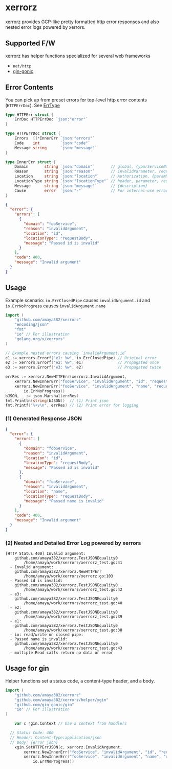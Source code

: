 # xerrorz
xerrorz provides GCP-like pretty formatted http error responses and also nested error logs powered by xerrors.



## Supported F/W
xerrorz has helper functions specialized for several web frameworks
* `net/http`
* [gin-gonic](https://github.com/gin-gonic/gin)


## Error Contents
You can pick up from preset errors for top-level http error contents (`HTTPErrDoc`). See [ErrType](https://github.com/amaya382/xerrorz/blob/feat/xerrorz/xerrorz.go#L130)

```go
type HTTPErr struct {
	ErrDoc HTTPErrDoc `json:"error"`
}

type HTTPErrDoc struct {
	Errors  []*InnerErr `json:"errors"`
	Code    int         `json:"code"`
	Message string      `json:"message"`
}

type InnerErr struct {
	Domain       string `json:"domain"`       // global, {yourServiceName}, usage,...
	Reason       string `json:"reason"`       // invalidParameter, required,...
	Location     string `json:"location"`     // Authorization, {paramName},...
	LocationType string `json:"locationType"` // header, parameter, requestBody,...
	Message      string `json:"message"`      // {description}
	Cause        error  `json:"-"`            // For internal-use error reporting, NOT included in error jsons
}
```

```json
{
  "error": {
    "errors": [
      {
        "domain": "fooService",
        "reason": "invalidArgument",
        "location": "id",
        "locationType": "requestBody",
        "message": "Passed id is invalid"
      }
    ],
    "code": 400,
    "message": "Invalid argument"
  }
}
```


## Usage
Example scenario: `io.ErrClosedPipe` causes `invalidArgument.id` and `io.ErrNoProgress` causes `invalidArgument.name`

```go
import (
	"github.com/amaya382/xerrorz"
	"encoding/json"
	"fmt"
	"io" // For illustration
	"golang.org/x/xerrors"
)

// Example nested errors causing `invalidArgument.id`
e1 := xerrors.Errorf("e1: %w", io.ErrClosedPipe) // Original error
e2 := xerrors.Errorf("e2: %w", e1)               // Propagated once
e3 := xerrors.Errorf("e3: %w", e2)               // Propagated twice

errRes := xerrorz.NewHTTPErr(xerrorz.InvalidArgument,
	xerrorz.NewInnerErr("fooService", "invalidArgument", "id", "requestBody", "Passed id is invalid", e3),
	xerrorz.NewInnerErr("fooService", "invalidArgument", "name", "requestBody", "Passed name is invalid",
		io.ErrNoProgress))
bJSON, _ := json.Marshal(errRes)
fmt.Println(string(bJSON))  // (1) Print json
fmt.Printf("%+v\n", errRes) // (2) Print error for logging
```

### (1) Generated Response JSON
```json
{
  "error": {
    "errors": [
      {
        "domain": "fooService",
        "reason": "invalidArgument",
        "location": "id",
        "locationType": "requestBody",
        "message": "Passed id is invalid"
      },
      {
        "domain": "fooService",
        "reason": "invalidArgument",
        "location": "name",
        "locationType": "requestBody",
        "message": "Passed name is invalid"
      }
    ],
    "code": 400,
    "message": "Invalid argument"
  }
}
```

### (2) Nested and Detailed Error Log powered by xerrors
```
[HTTP Status 400] Invalid argument:
    github.com/amaya382/xerrorz.TestJSONEquality0
        /home/amaya/work/xerrorz/xerrorz_test.go:41
  - Invalid argument:
    github.com/amaya382/xerrorz.NewHTTPErr
        /home/amaya/work/xerrorz/xerrorz.go:103
  - Passed id is invalid:
    github.com/amaya382/xerrorz.TestJSONEquality0
        /home/amaya/work/xerrorz/xerrorz_test.go:42
  - e3:
    github.com/amaya382/xerrorz.TestJSONEquality0
        /home/amaya/work/xerrorz/xerrorz_test.go:40
  - e2:
    github.com/amaya382/xerrorz.TestJSONEquality0
        /home/amaya/work/xerrorz/xerrorz_test.go:39
  - e1:
    github.com/amaya382/xerrorz.TestJSONEquality0
        /home/amaya/work/xerrorz/xerrorz_test.go:38
  - io: read/write on closed pipe:
  - Passed name is invalid:
    github.com/amaya382/xerrorz.TestJSONEquality0
        /home/amaya/work/xerrorz/xerrorz_test.go:43
  - multiple Read calls return no data or error
```


## Usage for gin
Helper functions set a status code, a content-type header, and a body.

```go
import (
	"github.com/amaya382/xerrorz"
	"github.com/amaya382/xerrorz/helper/xgin"
	"github.com/gin-gonic/gin"
	"io" // For illustration
)

	var c *gin.Context // Use a context from handlers

  // Status Code: 400
  // Header: Content-Type:application/json
  // Body: {error json}
	xgin.SetHTTPErrJSON(c, xerrorz.InvalidArgument,
		xerrorz.NewInnerErr("fooService", "invalidArgument", "id", "requestBody", "Passed id is invalid", nil),
		xerrorz.NewInnerErr("fooService", "invalidArgument", "name", "requestBody", "Passed name is invalid",
			io.ErrNoProgress))
```
